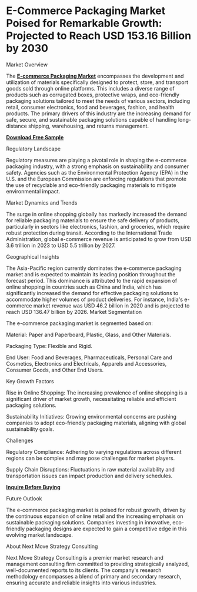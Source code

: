 #  E-Commerce Packaging Market Poised for Remarkable Growth: Projected to Reach USD 153.16 Billion by 2030
Market Overview

The **[E-commerce Packaging Market](https://www.nextmsc.com/report/e-commerce-packaging-market)** encompasses the development and utilization of materials specifically designed to protect, store, and transport goods sold through online platforms. This includes a diverse range of products such as corrugated boxes, protective wraps, and eco-friendly packaging solutions tailored to meet the needs of various sectors, including retail, consumer electronics, food and beverages, fashion, and health products. The primary drivers of this industry are the increasing demand for safe, secure, and sustainable packaging solutions capable of handling long-distance shipping, warehousing, and returns management.

**[Download Free Sample](https://www.nextmsc.com/e-commerce-packaging-market/request-sample)**

Regulatory Landscape

Regulatory measures are playing a pivotal role in shaping the e-commerce packaging industry, with a strong emphasis on sustainability and consumer safety. Agencies such as the Environmental Protection Agency (EPA) in the U.S. and the European Commission are enforcing regulations that promote the use of recyclable and eco-friendly packaging materials to mitigate environmental impact.

Market Dynamics and Trends

The surge in online shopping globally has markedly increased the demand for reliable packaging materials to ensure the safe delivery of products, particularly in sectors like electronics, fashion, and groceries, which require robust protection during transit. According to the International Trade Administration, global e-commerce revenue is anticipated to grow from USD 3.6 trillion in 2023 to USD 5.5 trillion by 2027. 

Geographical Insights

The Asia-Pacific region currently dominates the e-commerce packaging market and is expected to maintain its leading position throughout the forecast period. This dominance is attributed to the rapid expansion of online shopping in countries such as China and India, which has significantly increased the demand for effective packaging solutions to accommodate higher volumes of product deliveries. For instance, India's e-commerce market revenue was USD 46.2 billion in 2020 and is projected to reach USD 136.47 billion by 2026. 
Market Segmentation

The e-commerce packaging market is segmented based on:

Material: Paper and Paperboard, Plastic, Glass, and Other Materials.

Packaging Type: Flexible and Rigid.

End User: Food and Beverages, Pharmaceuticals, Personal Care and Cosmetics, Electronics and Electricals, Apparels and Accessories, Consumer Goods, and Other End Users.

Key Growth Factors

Rise in Online Shopping: The increasing prevalence of online shopping is a significant driver of market growth, necessitating reliable and efficient packaging solutions.

Sustainability Initiatives: Growing environmental concerns are pushing companies to adopt eco-friendly packaging materials, aligning with global sustainability goals.

Challenges

Regulatory Compliance: Adhering to varying regulations across different regions can be complex and may pose challenges for market players.

Supply Chain Disruptions: Fluctuations in raw material availability and transportation issues can impact production and delivery schedules.

**[Inquire Before Buying](https://www.nextmsc.com/e-commerce-packaging-market/inquire-before-buying)**

Future Outlook

The e-commerce packaging market is poised for robust growth, driven by the continuous expansion of online retail and the increasing emphasis on sustainable packaging solutions. Companies investing in innovative, eco-friendly packaging designs are expected to gain a competitive edge in this evolving market landscape.

About Next Move Strategy Consulting

Next Move Strategy Consulting is a premier market research and management consulting firm committed to providing strategically analyzed, well-documented reports to its clients. The company's research methodology encompasses a blend of primary and secondary research, ensuring accurate and reliable insights into various industries.


